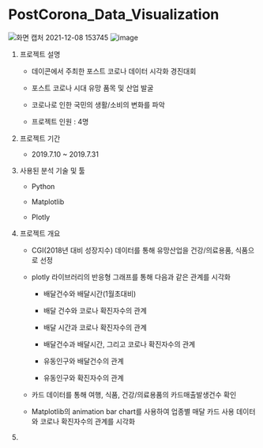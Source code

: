 # PostCorona_Data_Visualization

![화면 캡처 2021-12-08 153745](https://user-images.githubusercontent.com/64826099/145160996-343dcbcd-0064-49f3-a1f2-1a27c549a59e.png)
![image](https://user-images.githubusercontent.com/64826099/145160766-59b26bba-fc88-47cb-b80e-72abf59e9197.png)

1. 프로젝트 설명
   
   - 데이콘에서 주최한 포스트 코로나 데이터 시각화 경진대회
   
   - 포스트 코로나 시대 유망 품목 및 산업 발굴 
   
   - 코로나로 인한 국민의 생활/소비의 변화를 파악
   
   - 프로젝트 인원 : 4명

2. 프로젝트 기간
   
   - 2019.7.10 ~ 2019.7.31

3. 사용된 분석 기술 및 툴
   
   - Python
   
   - Matplotlib
   
   - Plotly

4. 프로젝트 개요
   
   - CGI(2018년 대비 성장지수) 데이터를 통해 유망산업을 건강/의료용품, 식품으로 선정
   
   - plotly 라이브러리의 반응형 그래프를 통해 다음과 같은 관계를 시각화 
     
     - 배달건수와 배달시간(1월초대비)
     
     - 배달 건수와 코로나 확진자수의 관계
     
     - 배달 시간과 코로나 확진자수의 관계
     
     - 배달건수과 배달시간, 그리고 코로나 확진자수의 관계
     
     - 유동인구와 배달건수의 관계
     
     - 유동인구와 확진자수의 관계
   
   - 카드 데이터를 통해 여행, 식품, 건강/의료용품의 카드매출발생건수 확인
   
   - Matplotlib의 animation bar chart를 사용하여 업종별 매달 카드 사용 데이터와 코로나 확진자수의 관계를 시각화

5. 
   
   
